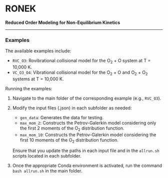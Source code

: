 # RONEK

**Reduced Order Modeling for Non-Equilibrium Kinetics**

---

### Examples

The available examples include:
- `RVC_O3`: Rovibrational collisional model for the O$`_2`$ + O system at T = 10,000 K.
- `VC_O3_O4`: Vibrational collisional model for the O$`_2`$ + O and O$`_2`$ + O$`_2`$ systems at T = 10,000 K.

Running the examples:

1. Navigate to the main folder of the corresponding example (e.g., `RVC_O3`).
2. Modify the input files (.json) in each subfolder as needed:
   - `gen_data`: Generates the data for testing.
   - `max_mom_2`: Constructs the Petrov-Galerkin model considering only the first 2 moments of the O$_2$ distribution function.
   - `max_mom_10`: Constructs the Petrov-Galerkin model considering the first 10 moments of the O$_2$ distribution function.
   
   Ensure that you update the paths in each input file and in the `allrun.sh` scripts located in each subfolder.
3. Once the appropriate Conda environment is activated, run the command `bash allrun.sh` in the main folder.
